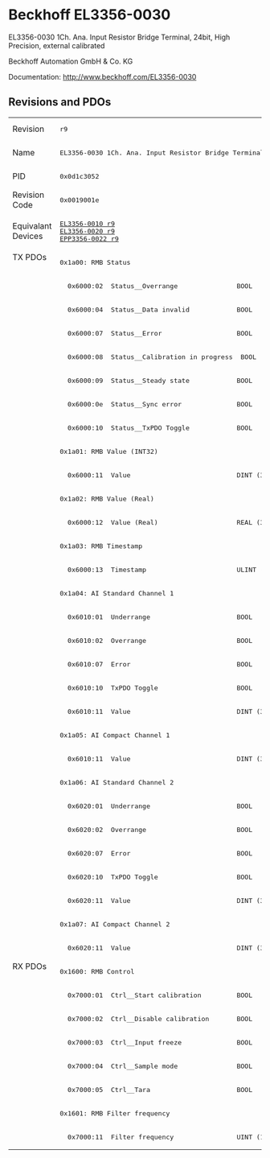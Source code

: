 # Beckhoff EL3356-0030

EL3356-0030 1Ch. Ana. Input Resistor Bridge Terminal, 24bit, High Precision, external calibrated

Beckhoff Automation GmbH & Co. KG

Documentation: <a href="http://www.beckhoff.com/EL3356-0030">http://www.beckhoff.com/EL3356-0030</a>

## Revisions and PDOs
<table>
<tr >
<td class="first">Revision</td>
<td ><pre>r9</pre></td>
</tr>
<tr >
<td class="first">Name</td>
<td ><pre>EL3356-0030 1Ch. Ana. Input Resistor Bridge Terminal, 24bit, High Precision, external calibrated</pre></td>
</tr>
<tr >
<td class="first">PID</td>
<td ><pre>0x0d1c3052</pre></td>
</tr>
<tr >
<td class="first">Revision Code</td>
<td ><pre>0x0019001e</pre></td>
</tr>
<tr >
<td class="first">Equivalant Devices</td>
<td ><pre><a href="EL3356-0010">EL3356-0010 r9</a><br/><a href="EL3356-0020">EL3356-0020 r9</a><br/><a href="EPP3356-0022">EPP3356-0022 r9</a></pre></td>
</tr>
<tr class="txpdo pdosection">
<td class="first" rowspan=30 valign=top>TX PDOs</td>
<td><pre>0x1a00: RMB Status</pre></td>
<td></td>
</tr>
<tr class="txpdo">
<td ><pre>  0x6000:02  Status__Overrange               BOOL</pre></td>
</tr>
<tr class="txpdo">
<td ><pre>  0x6000:04  Status__Data invalid            BOOL</pre></td>
</tr>
<tr class="txpdo">
<td ><pre>  0x6000:07  Status__Error                   BOOL</pre></td>
</tr>
<tr class="txpdo">
<td ><pre>  0x6000:08  Status__Calibration in progress  BOOL</pre></td>
</tr>
<tr class="txpdo">
<td ><pre>  0x6000:09  Status__Steady state            BOOL</pre></td>
</tr>
<tr class="txpdo">
<td ><pre>  0x6000:0e  Status__Sync error              BOOL</pre></td>
</tr>
<tr class="txpdo">
<td ><pre>  0x6000:10  Status__TxPDO Toggle            BOOL</pre></td>
</tr>
<tr class="txpdo pdosection">
<td ><pre>0x1a01: RMB Value (INT32)</pre></td>
</tr>
<tr class="txpdo">
<td ><pre>  0x6000:11  Value                           DINT (32 bits)</pre></td>
</tr>
<tr class="txpdo pdosection">
<td ><pre>0x1a02: RMB Value (Real)</pre></td>
</tr>
<tr class="txpdo">
<td ><pre>  0x6000:12  Value (Real)                    REAL (32 bits)</pre></td>
</tr>
<tr class="txpdo pdosection">
<td ><pre>0x1a03: RMB Timestamp</pre></td>
</tr>
<tr class="txpdo">
<td ><pre>  0x6000:13  Timestamp                       ULINT (64 bits)</pre></td>
</tr>
<tr class="txpdo pdosection">
<td ><pre>0x1a04: AI Standard Channel 1</pre></td>
</tr>
<tr class="txpdo">
<td ><pre>  0x6010:01  Underrange                      BOOL</pre></td>
</tr>
<tr class="txpdo">
<td ><pre>  0x6010:02  Overrange                       BOOL</pre></td>
</tr>
<tr class="txpdo">
<td ><pre>  0x6010:07  Error                           BOOL</pre></td>
</tr>
<tr class="txpdo">
<td ><pre>  0x6010:10  TxPDO Toggle                    BOOL</pre></td>
</tr>
<tr class="txpdo">
<td ><pre>  0x6010:11  Value                           DINT (32 bits)</pre></td>
</tr>
<tr class="txpdo pdosection">
<td ><pre>0x1a05: AI Compact Channel 1</pre></td>
</tr>
<tr class="txpdo">
<td ><pre>  0x6010:11  Value                           DINT (32 bits)</pre></td>
</tr>
<tr class="txpdo pdosection">
<td ><pre>0x1a06: AI Standard Channel 2</pre></td>
</tr>
<tr class="txpdo">
<td ><pre>  0x6020:01  Underrange                      BOOL</pre></td>
</tr>
<tr class="txpdo">
<td ><pre>  0x6020:02  Overrange                       BOOL</pre></td>
</tr>
<tr class="txpdo">
<td ><pre>  0x6020:07  Error                           BOOL</pre></td>
</tr>
<tr class="txpdo">
<td ><pre>  0x6020:10  TxPDO Toggle                    BOOL</pre></td>
</tr>
<tr class="txpdo">
<td ><pre>  0x6020:11  Value                           DINT (32 bits)</pre></td>
</tr>
<tr class="txpdo pdosection">
<td ><pre>0x1a07: AI Compact Channel 2</pre></td>
</tr>
<tr class="txpdo">
<td ><pre>  0x6020:11  Value                           DINT (32 bits)</pre></td>
</tr>
<tr class="rxpdo pdosection">
<td class="first" rowspan=8 valign=top>RX PDOs</td>
<td><pre>0x1600: RMB Control</pre></td>
<td></td>
</tr>
<tr class="rxpdo">
<td ><pre>  0x7000:01  Ctrl__Start calibration         BOOL</pre></td>
</tr>
<tr class="rxpdo">
<td ><pre>  0x7000:02  Ctrl__Disable calibration       BOOL</pre></td>
</tr>
<tr class="rxpdo">
<td ><pre>  0x7000:03  Ctrl__Input freeze              BOOL</pre></td>
</tr>
<tr class="rxpdo">
<td ><pre>  0x7000:04  Ctrl__Sample mode               BOOL</pre></td>
</tr>
<tr class="rxpdo">
<td ><pre>  0x7000:05  Ctrl__Tara                      BOOL</pre></td>
</tr>
<tr class="rxpdo pdosection">
<td ><pre>0x1601: RMB Filter frequency</pre></td>
</tr>
<tr class="rxpdo">
<td ><pre>  0x7000:11  Filter frequency                UINT (16 bits)</pre></td>
</tr>
</table>
